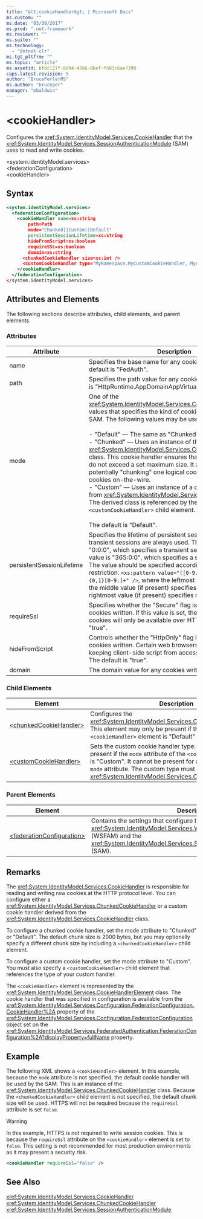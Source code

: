 ```yaml
---
title: "&lt;cookieHandler&gt; | Microsoft Docs"
ms.custom: ""
ms.date: "03/30/2017"
ms.prod: ".net-framework"
ms.reviewer: ""
ms.suite: ""
ms.technology: 
  - "dotnet-clr"
ms.tgt_pltfrm: ""
ms.topic: "article"
ms.assetid: bfdc127f-8d94-4566-8bef-f583c6ae7398
caps.latest.revision: 5
author: "BrucePerlerMS"
ms.author: "bruceper"
manager: "mbaldwin"
---
```

# &lt;cookieHandler&gt;
Configures the <xref:System.IdentityModel.Services.CookieHandler> that the <xref:System.IdentityModel.Services.SessionAuthenticationModule> (SAM) uses to read and write cookies.  
  
 \<system.identityModel.services>  
\<federationConfiguration>  
\<cookieHandler>  
  
## Syntax  
  
```xml  
<system.identityModel.services>  
  <federationConfiguration>  
    <cookieHandler name=xs:string  
        path=Path  
        mode="Chunked||Custom||Default"  
        persistentSessionLifetime=xs:string  
        hideFromScript=xs:boolean  
        requireSSL=xs:boolean  
        domain=xs:string  
      <chunkedCookieHandler size=xs:int />  
      <customCookieHandler type="MyNamespace.MyCustomCookieHandler, MyAssembly" />  
    </cookieHandler>  
  </federationConfiguration>  
</system.identityModel.services>  
```  
  
## Attributes and Elements  
 The following sections describe attributes, child elements, and parent elements.  
  
### Attributes  
  
|Attribute|Description|  
|---------------|-----------------|  
|name|Specifies the base name for any cookies written. The default is "FedAuth".|  
|path|Specifies the path value for any cookies written. The default is "HttpRuntime.AppDomainAppVirtualPath".|  
|mode|One of the <xref:System.IdentityModel.Services.CookieHandlerMode> values that specifies the kind of cookie handler used by the SAM. The following values may be used:<br /><br /> -   "Default" — The same as "Chunked".<br />-   "Chunked" — Uses an instance of the <xref:System.IdentityModel.Services.ChunkedCookieHandler> class. This cookie handler ensures that individual cookies do not exceed a set maximum size. It accomplishes this by potentially "chunking" one logical cookie into a number of cookies on-the-wire.<br />-   "Custom" — Uses an instance of a custom class derived from <xref:System.IdentityModel.Services.CookieHandler>. The derived class is referenced by the `<customCookieHandler>` child element.<br /><br /> The default is "Default".|  
|persistentSessionLifetime|Specifies the lifetime of persistent sessions. If zero, transient sessions are always used. The default value is "0:0:0", which specifies a transient session. The maximum value is "365:0:0", which specifies a session of 365 days. The value should be specified according to the following restriction: `<xs:pattern value="([0-9.]+:){0,1}([0-9]+:){0,1}[0-9.]+" />`, where the leftmost value specifies days, the middle value (if present) specifies hours, and the rightmost value (if present) specifies minutes.|  
|requireSsl|Specifies whether the "Secure" flag is emitted for any cookies written. If this value is set, the sign-in session cookies will only be available over HTTPS. The default is "true".|  
|hideFromScript|Controls whether the "HttpOnly" flag is emitted for any cookies written. Certain web browsers honor this flag by keeping client-side script from accessing the cookie value. The default is "true".|  
|domain|The domain value for any cookies written. The default is "".|  
  
### Child Elements  
  
|Element|Description|  
|-------------|-----------------|  
|[\<chunkedCookieHandler>](../../../../../docs/framework/configure-apps/file-schema/windows-identity-foundation/chunkedcookiehandler.md)|Configures the <xref:System.IdentityModel.Services.ChunkedCookieHandler>. This element may only be present if the `mode` attribute of the `<cookieHandler>` element is "Default" or "Chunked".|  
|[\<customCookieHandler>](../../../../../docs/framework/configure-apps/file-schema/windows-identity-foundation/customcookiehandler.md)|Sets the custom cookie handler type. This element must be present if the `mode` attribute of the `<cookieHandler>` element is "Custom". It cannot be present for any other values of the `mode` attribute. The custom type must be derived from the <xref:System.IdentityModel.Services.CookieHandler> class.|  
  
### Parent Elements  
  
|Element|Description|  
|-------------|-----------------|  
|[\<federationConfiguration>](../../../../../docs/framework/configure-apps/file-schema/windows-identity-foundation/federationconfiguration.md)|Contains the settings that configure the <xref:System.IdentityModel.Services.WSFederationAuthenticationModule> (WSFAM) and the <xref:System.IdentityModel.Services.SessionAuthenticationModule> (SAM).|  
  
## Remarks  
 The <xref:System.IdentityModel.Services.CookieHandler> is responsible for reading and writing raw cookies at the HTTP protocol level. You can configure either a <xref:System.IdentityModel.Services.ChunkedCookieHandler> or a custom cookie handler derived from the <xref:System.IdentityModel.Services.CookieHandler> class.  
  
 To configure a chunked cookie handler, set the mode attribute to "Chunked" or "Default". The default chunk size is 2000 bytes, but you may optionally specify a different chunk size by including a `<chunkedCookieHandler>` child element.  
  
 To configure a custom cookie handler, set the mode attribute to "Custom". You must also specify a `<customCookieHandler>` child element that references the type of your custom handler.  
  
 The `<cookieHandler>` element is represented by the <xref:System.IdentityModel.Services.CookieHandlerElement> class. The cookie handler that was specified in configuration is available from the <xref:System.IdentityModel.Services.Configuration.FederationConfiguration.CookieHandler%2A> property of the <xref:System.IdentityModel.Services.Configuration.FederationConfiguration> object set on the <xref:System.IdentityModel.Services.FederatedAuthentication.FederationConfiguration%2A?displayProperty=fullName> property.  
  
## Example  
 The following XML shows a `<cookieHandler>` element. In this example, because the `mode` attribute is not specified, the default cookie handler will be used by the SAM. This is an instance of the <xref:System.IdentityModel.Services.ChunkedCookieHandler> class. Because the `<chunkedCookieHandler>` child element is not specified, the default chunk size will be used. HTTPS will not be required because the `requireSsl` attribute is set `false`.  
  
> [!WARNING]
>  In this example, HTTPS is not required to write session cookies. This is because the `requireSsl` attribute on the `<cookieHandler>` element is set to `false`. This setting is not recommended for most production environments as it may present a security risk.  
  
```xml  
<cookieHandler requireSsl="false" />  
```  
  
## See Also  
 <xref:System.IdentityModel.Services.CookieHandler>   
 <xref:System.IdentityModel.Services.ChunkedCookieHandler>   
 <xref:System.IdentityModel.Services.SessionAuthenticationModule>
